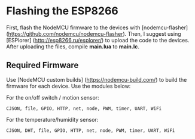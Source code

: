 # Flashing the ESP8266

First, flash the NodeMCU firmware to the devices with [nodemcu-flasher] (https://github.com/nodemcu/nodemcu-flasher). Then, I suggest using [ESPlorer] (http://esp8266.ru/esplorer/) to upload the code to the devices. After uploading the files, compile **main.lua** to **main.lc**.

## Required Firmware

Use [NodeMCU custom builds] (https://nodemcu-build.com/) to build the firmware for each device. Use the modules below:

For the on/off switch / motion sensor:

```
CJSON, file, GPIO, HTTP, net, node, PWM, timer, UART, WiFi
```

For the temperature/humidity sensor:

```
CJSON, DHT, file, GPIO, HTTP, net, node, PWM, timer, UART, WiFi
```